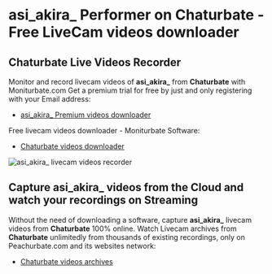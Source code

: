 # asi_akira_ Performer on Chaturbate - Free LiveCam videos downloader

## Chaturbate Live Videos Recorder

Monitor and record livecam videos of **asi_akira_** from **Chaturbate** with Moniturbate.com
Get a premium trial for free by just and only registering with your Email address:
* [asi_akira_ Premium videos downloader](https://moniturbate.com/request-demo-licence-key.html)

Free livecam videos downloader - Moniturbate Software:
* [Chaturbate videos downloader](https://moniturbate.com/moniturbate-download-software.html)

![asi_akira_ livecam videos recorder](https://peachurnet.com/templates/moniturbate-software.png)


## Capture asi_akira_ videos from the Cloud and watch your recordings on Streaming

Without the need of downloading a software, capture **asi_akira_** livecam videos from **Chaturbate** 100% online.
Watch Livecam archives from **Chaturbate** unlimitedly from thousands of existing recordings, only on Peachurbate.com and its websites network:
* [Chaturbate videos archives](https://peachurnet.com/)